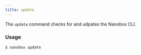 ```yaml
---
title: update
---
```


The `update` command checks for and udpates the Nanobox CLI.

### Usage
```shell
$ nanobox update
```